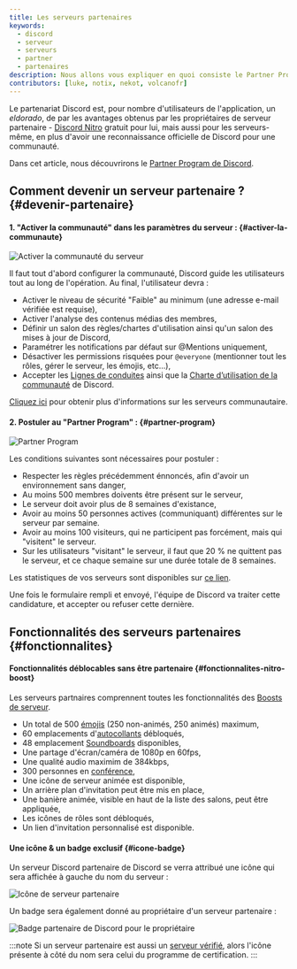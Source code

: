 ```yaml
---
title: Les serveurs partenaires
keywords:
  - discord
  - serveur
  - serveurs
  - partner
  - partenaires
description: Nous allons vous expliquer en quoi consiste le Partner Program de Discord.
contributors: [luke, notix, nekot, volcanofr]
---
```


Le partenariat Discord est, pour nombre d'utilisateurs de l'application, un _eldorado_, de par les avantages obtenus par les propriétaires de serveur partenaire - [Discord Nitro](/wiki/contenu-payant/abonnements-nitro) gratuit pour lui, mais aussi pour les serveurs-même, en plus d'avoir une reconnaissance officielle de Discord pour une communauté.

Dans cet article, nous découvrirons le [Partner Program de Discord](https://discord.com/partners 'discord.com/partners').

## Comment devenir un serveur partenaire ? {#devenir-partenaire}

#### 1. "Activer la communauté" dans les paramètres du serveur : {#activer-la-communaute}

![Activer la communauté du serveur](https://i.discord.fr/zSEq.png)


Il faut tout d'abord configurer la communauté, Discord guide les utilisateurs tout au long de l'opération. Au final, l'utilisateur devra :

- Activer le niveau de sécurité "Faible" au minimum (une adresse e-mail vérifiée est requise),
- Activer l'analyse des contenus médias des membres,
- Définir un salon des règles/chartes d'utilisation ainsi qu'un salon des mises à jour de Discord,
- Paramétrer les notifications par défaut sur @Mentions uniquement,
- Désactiver les permissions risquées pour `@everyone` (mentionner tout les rôles, gérer le serveur, les émojis, etc...),
- Accepter les [Lignes de conduites](https://support.discord.com/hc/fr/articles/360035969312 'support.discord.com - Lignes de conduite des serveurs communautaires') ainsi que la [Charte d’utilisation de la communauté](https://discord.com/guidelines 'discord.com/guidelines') de Discord.

[Cliquez ici](/wiki/gestion-serveur/outils-communautaires 'Discord.FR | Les serveurs communautaires') pour obtenir plus d'informations sur les serveurs communautaire.

#### 2. Postuler au "Partner Program" : {#partner-program}

![Partner Program](https://github.com/volcanofr/dfr-wiki/assets/74511042/28160845-08e8-4696-bd97-5c671ff61abf)

Les conditions suivantes sont nécessaires pour postuler :

- Respecter les règles précédemment énnoncés, afin d'avoir un environnement sans danger,
- Au moins 500 membres doivents être présent sur le serveur,
- Le serveur doit avoir plus de 8 semaines d'existance,
- Avoir au moins 50 personnes actives (communiquant) différentes sur le serveur par semaine.
- Avoir au moins 100 visiteurs, qui ne participent pas forcément, mais qui "visitent" le serveur.
- Sur les utilisateurs "visitant" le serveur, il faut que 20 % ne quittent pas le serveur, et ce chaque semaine sur une durée totale de 8 semaines.
 
 Les statistiques de vos serveurs sont disponibles sur [ce lien](https://discord.com/developers/servers 'discord.com - Server Insights').
 
 Une fois le formulaire rempli et envoyé, l'équipe de Discord va traiter cette candidature, et accepter ou refuser cette dernière.
 
 ## Fonctionnalités des serveurs partenaires {#fonctionnalites}
 
 #### Fonctionnalités déblocables sans être partenaire {#fonctionnalites-nitro-boost}

Les serveurs partnaires comprennent toutes les fonctionnalités des [Boosts de serveur](/wiki/contenu-payant/boost-serveur 'Discord.FR | Le Nitro Boosting').

- Un total de 500 [émojis](/wiki/gestion-serveur/configuration/emojis-stickers#gestion-des-emojis 'Discord.FR | Gestion des émojis') (250 non-animés, 250 animés) maximum,
- 60 emplacements d'[autocollants](/wiki/gestion-serveur/configuration/emojis-stickers#gestion-des-stickers 'Discord.FR | Gestion des stickers') débloqués,
- 48 emplacement [Soundboards](/wiki/interface/salons-vocaux/soundboard 'Discord.FR | Soundboard') disponibles,
- Une partage d'écran/caméra de 1080p en 60fps,
- Une qualité audio maximim de 384kbps,
- 300 personnes en [conférence](/wiki/interface/salons-vocaux/stage-channels 'Discord.FR | Les Salons de Conférence'),
- Une icône de serveur animée est disponible,
- Un arrière plan d'invitation peut être mis en place,
- Une banière animée, visible en haut de la liste des salons, peut être appliquée,
- Les icônes de rôles sont débloqués,
- Un lien d'invitation personnalisé est disponible.

#### Une icône & un badge exclusif {#icone-badge}

Un serveur Discord partenaire de Discord se verra attribué une icône qui sera affichée à gauche du nom du serveur :

![Icône de serveur partenaire](https://i.discord.fr/QXDt.png)


Un badge sera également donné au propriétaire d'un serveur partenaire :

![Badge partenaire de Discord pour le propriétaire](https://i.discord.fr/lYV2.png)


:::note
Si un serveur partenaire est aussi un [serveur vérifié](/wiki/programmes-communautaires/certification 'Discord.FR | Les exigences de la certification'), alors l'icône présente à côté du nom sera celui du programme de certification.
:::
